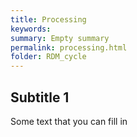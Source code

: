 ```yaml
---
title: Processing
keywords:
summary: Empty summary
permalink: processing.html
folder: RDM_cycle
---
```


## Subtitle 1

Some text that you can fill in